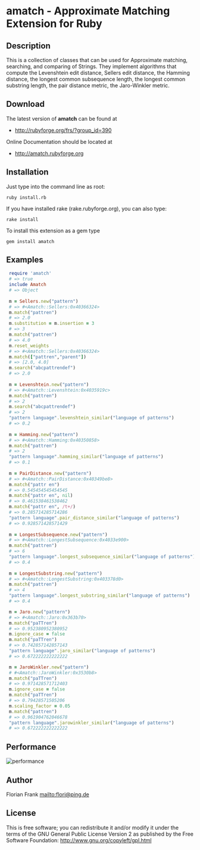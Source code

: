 # amatch - Approximate Matching Extension for Ruby

## Description

This is a collection of classes that can be used for Approximate
matching, searching, and comparing of Strings. They implement algorithms
that compute the Levenshtein edit distance, Sellers edit distance, the
Hamming distance, the longest common subsequence length, the longest common
substring length, the pair distance metric, the Jaro-Winkler metric.

## Download

The latest version of <b>amatch</b> can be found at

* <http://rubyforge.org/frs/?group_id=390>

Online Documentation should be located at

* <http://amatch.rubyforge.org>

## Installation

Just type into the command line as root:

`ruby install.rb`

If you have installed rake (rake.rubyforge.org), you can also type:

`rake install`

To install this extension as a gem type

`gem install amatch`

## Examples
~~~ruby
 require 'amatch'
 # => true
 include Amatch
 # => Object
 
 m = Sellers.new("pattern")
 # => #<Amatch::Sellers:0x40366324>
 m.match("pattren")
 # => 2.0
 m.substitution = m.insertion = 3
 # => 3
 m.match("pattren")
 # => 4.0
 m.reset_weights
 # => #<Amatch::Sellers:0x40366324>
 m.match(["pattren","parent"])
 # => [2.0, 4.0]
 m.search("abcpattrendef")
 # => 2.0
 
 m = Levenshtein.new("pattern")
 # => #<Amatch::Levenshtein:0x4035919c>
 m.match("pattren")
 # => 2
 m.search("abcpattrendef")
 # => 2
 "pattern language".levenshtein_similar("language of patterns")
 # => 0.2
 
 m = Hamming.new("pattern")
 # => #<Amatch::Hamming:0x40350858>
 m.match("pattren")
 # => 2
 "pattern language".hamming_similar("language of patterns")
 # => 0.1
 
 m = PairDistance.new("pattern")
 # => #<Amatch::PairDistance:0x40349be8>
 m.match("pattr en")
 # => 0.545454545454545
 m.match("pattr en", nil)
 # => 0.461538461538462
 m.match("pattr en", /t+/)
 # => 0.285714285714286
 "pattern language".pair_distance_similar("language of patterns")
 # => 0.928571428571429
 
 m = LongestSubsequence.new("pattern")
 # => #<Amatch::LongestSubsequence:0x4033e900>
 m.match("pattren")
 # => 6
 "pattern language".longest_subsequence_similar("language of patterns")
 # => 0.4
 
 m = LongestSubstring.new("pattern")
 # => #<Amatch::LongestSubstring:0x403378d0>
 m.match("pattren")
 # => 4
 "pattern language".longest_substring_similar("language of patterns")
 # => 0.4

 m = Jaro.new("pattern")
 # => #<Amatch::Jaro:0x363b70>
 m.match("paTTren")
 # => 0.952380952380952
 m.ignore_case = false
 m.match("paTTren")
 # => 0.742857142857143
 "pattern language".jaro_similar("language of patterns")
 # => 0.672222222222222

 m = JaroWinkler.new("pattern")
 # #<Amatch::JaroWinkler:0x3530b8>
 m.match("paTTren")
 # => 0.971428571712403
 m.ignore_case = false
 m.match("paTTren")
 # => 0.79428571505206
 m.scaling_factor = 0.05
 m.match("pattren")
 # => 0.961904762046678
 "pattern language".jarowinkler_similar("language of patterns")
 # => 0.672222222222222
~~~

## Performance
![performance](http://cs304915.userapi.com/v304915401/5c97/BAzazF5E4Fo.jpg)

## Author

Florian Frank <mailto:flori@ping.de>

## License

This is free software; you can redistribute it and/or modify it under
the terms of the GNU General Public License Version 2 as published by
the Free Software Foundation: http://www.gnu.org/copyleft/gpl.html
